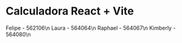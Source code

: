 # Calculadora React + Vite

Felipe - 562106\n
Laura - 564064\n
Raphael - 564067\n
Kimberly - 564080\n
